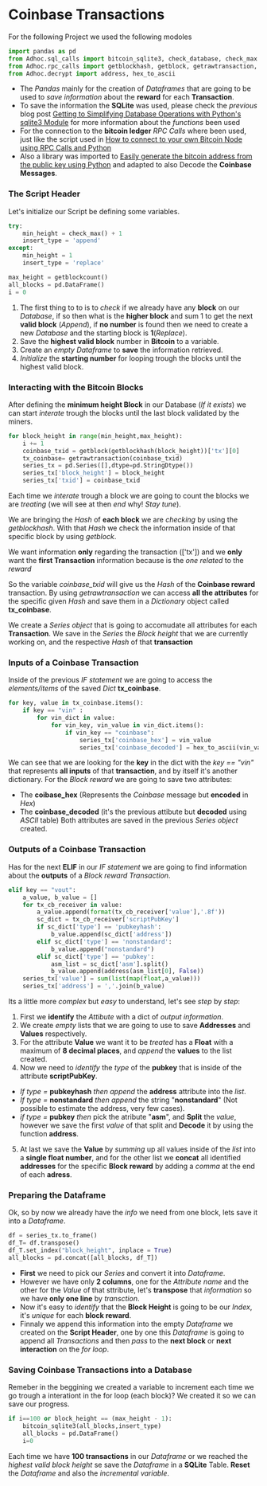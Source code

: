 # Coinbase Transactions

For the following Project we used the following modoles
```python
import pandas as pd
from Adhoc.sql_calls import bitcoin_sqlite3, check_database, check_max
from Adhoc.rpc_calls import getblockhash, getblock, getrawtransaction, getblockcount
from Adhoc.decrypt import address, hex_to_ascii
```

- The *Pandas* mainly for the creation of *Dataframes* that are going to be used to *save information* about the **reward** for each **Transaction**.
- To save the information the **SQLite** was used, please check the *previous* blog post [Getting to Simplifying Database Operations with Python's sqlite3 Module](/posts/Simplifying-Database-Operations-with-Python-sqlite3-Module/) for more information about the *functions* been used
- For the connection to the **bitcoin ledger** *RPC Calls* where been used, just like the script used in [How to connect to your own Bitcoin Node using RPC Calls and Python](/posts/connect-to-Bitcoin-using-RPC-Calls/)
- Also a library was imported to [Easily generate the bitcoin address from the public key using Python](https://gist.github.com/circulosmeos/ef6497fd3344c2c2508b92bb9831173f) and adapted to also Decode the **Coinbase Messages**.

### The Script Header

Let's initialize our Script be defining some variables.
```python
try:
    min_height = check_max() + 1
    insert_type = 'append'
except:
    min_height = 1
    insert_type = 'replace'

max_height = getblockcount()
all_blocks = pd.DataFrame()
i = 0
```
1. The first thing to to is to *check* if we already have any **block** on our *Database*, if so then what is the **higher block** and sum 1 to get the next **valid block** (*Append*), if **no number** is found then we need to create a new *Database* and the starting block is **1**(*Replace*).
2. Save the **highest valid block** number in **Bitcoin** to a variable.
3. Create an *empty Dataframe* to **save** the information retrieved.
4. *Initialize* the **starting number** for looping trough the blocks until the highest valid block.


###  Interacting with the Bitcoin Blocks 

After defining the **minimum height Block** in our Database (*If it exists*) we can start *interate* trough the blocks until the last block validated by the miners.

```python
for block_height in range(min_height,max_height):
    i += 1
    coinbase_txid = getblock(getblockhash(block_height))['tx'][0]
    tx_coinbase= getrawtransaction(coinbase_txid)
    series_tx = pd.Series([],dtype=pd.StringDtype())
    series_tx['block_height'] = block_height
    series_tx['txid'] = coinbase_txid
```
Each time we *interate* trough a block we are going to count the blocks we are *treating* (we will see at then *end* why! *Stay tune*).

We are bringing the *Hash* of **each block** we are *checking* by using the *getblockhash*.
With that *Hash* we check the information inside of that specific block by using *getblock*.

We want information **only** regarding the transaction (['tx']) and we **only** want the **first Transaction** information because is the *one related* to the *reward* 

So the variable *coinbase_txid* will give us the *Hash* of the **Coinbase reward** transaction.
By using *getrawtransaction* we can access **all the attributes** for the specific given *Hash* and save them in a *Dictionary* object called **tx_coinbase**.

We create a *Series object* that is going to accomudate all attributes for each **Transaction**.
We save in the *Series* the *Block height* that we are currently working on, and the respective *Hash* of that **transaction**

### Inputs of a Coinbase Transaction

Inside of the previous *IF statement* we are going to access the *elements/items* of the saved *Dict* **tx_coinbase**.

```python
for key, value in tx_coinbase.items():
    if key == "vin" :
        for vin_dict in value:
            for vin_key, vin_value in vin_dict.items():
                if vin_key == "coinbase":
                    series_tx['coinbase_hex'] = vin_value
                    series_tx['coinbase_decoded'] = hex_to_ascii(vin_value)
```
We can see that we are looking for the **key** in the dict with the *key == "vin"* that represents **all inputs** of that **transaction**, and by itself it's another dictionary.
For the *Block reward* we are going to save two attributes:
- The **coibase_hex** (Represents the *Coinbase* message but **encoded** in *Hex*)
- The **coinbase_decoded** (it's the previous attibute but **decoded** using *ASCII* table)
Both attributes are saved in the previous *Series object* created.

### Outputs of a Coinbase Transaction

Has for the next **ELIF** in our *IF statement* we are going to find information about the **outputs** of a *Block reward Transaction*.

```python
elif key == "vout":
    a_value, b_value = []
    for tx_cb_receiver in value:
        a_value.append(format(tx_cb_receiver['value'],'.8f'))
        sc_dict = tx_cb_receiver['scriptPubKey']
        if sc_dict['type'] == 'pubkeyhash':
            b_value.append(sc_dict['address'])
        elif sc_dict['type'] == 'nonstandard':
            b_value.append("nonstandard")
        elif sc_dict['type'] == 'pubkey':
            asm_list = sc_dict['asm'].split()
            b_value.append(address(asm_list[0], False))
    series_tx['value'] = sum(list(map(float,a_value)))
    series_tx['address'] = ','.join(b_value)
```
Its a little more *complex* but *easy* to understand, let's see *step* by *step*:
1. First we **identify** the *Attibute* with a dict of *output information*.
2. We create *empty* lists that we are going to use to save **Addresses** and **Values** respectively.
3. For the attribute **Value** we want it to be *treated* has a **Float** with a maximum of **8 decimal places**, and *append* the **values** to the list created.
4. Now we need to *identify* the *type* of the **pubkey** that is inside of the attribute **scriptPubKey**.
  - *If type =* **pubkeyhash** *then* *append* the **address** attribute into the *list*.
  - *If type =* **nonstandard** *then* *append* the string "**nonstandard**" (Not possible to estimate the address, very few cases).
  - *if type =* **pubkey** *then* pick the atribute "**asm**", and **Split** the *value*, however we save the first *value* of that split and **Decode** it by using the function **address**.
5. At last we save the **Value** by *summing* up all values inside of the *list* into a **single float number**, and for the other list we **concat** all identified **addresses** for the specific **Block reward** by adding a *comma* at the end of each **adress**.

### Preparing the Dataframe

Ok, so by now we already have the *info* we need from one block, lets save it into a *Dataframe*.

```python
df = series_tx.to_frame()   
df_T= df.transpose()
df_T.set_index("block_height", inplace = True)
all_blocks = pd.concat([all_blocks, df_T])
```
- **First** we need to pick our *Series* and convert it into  *Dataframe*.
- However we have only **2 columns**, one for the *Attribute name* and the other for the *Value* of that sttribute, let's **transpose** that *information* so we have **only one line** by *transction*.
- Now it's easy to *identify* that the **Block Height** is going to be our *Index*, it's *unique* for each **block reward**.
- Finnaly we append this information into the empty *Dataframe* we created on the **Script Header**, one by one this *Dataframe* is going to append all *Transactions* and then *pass* to the **next block** or **next interaction** on the *for loop*.

### Saving Coinbase Transactions into a Database

Remeber in the beggining we created a variable to increment each time we go trough a interationt in the for loop (each block)? We created it so we can save our progress.

```python
if i==100 or block_height == (max_height - 1):
    bitcoin_sqlite3(all_blocks,insert_type)
    all_blocks = pd.DataFrame() 
    i=0
```

Each time we have **100 transactions** in our *Dataframe* or we reached the *highest valid block height* se save the *Dataframe* in a **SQLite** Table.
**Reset** the *Dataframe* and also the *incremental variable*.

